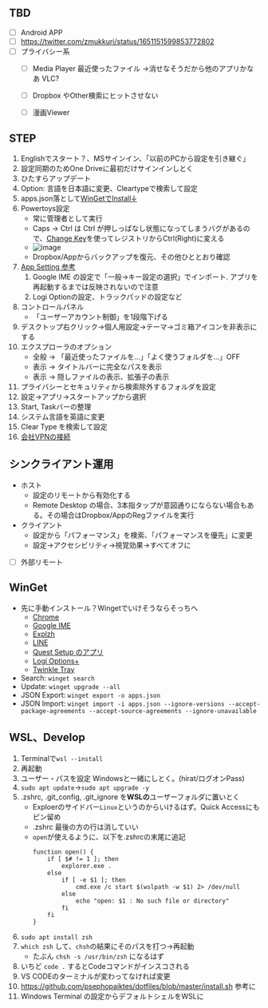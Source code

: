## TBD
- [ ] Android APP
- [ ] https://twitter.com/zmukkuri/status/1651151599853772802
- [ ] プライバシー系
    - [ ] Media Player 最近使ったファイル →消せなそうだから他のアプリかなあ VLC?
    - [ ] Dropbox やOther検索にヒットさせない
    - [ ] 漫画Viewer



## STEP
1. Englishでスタート？、MSサインイン、「以前のPCから設定を引き継ぐ」
2. 設定同期のためOne Driveに最初だけサインインしとく
3. ひたすらアップデート
4. Option: 言語を日本語に変更、Cleartypeで検索して設定
5. apps.json落として[WinGetでInstall↓](#WinGet)
6. Powertoys設定
    - 常に管理者として実行
    - Caps → Ctrl は Ctrl が押しっぱなし状態になってしまうバグがあるので、[Change Key](https://forest.watch.impress.co.jp/library/software/changekey/)を使ってレジストリからCtrl(Right)に変える
    - ![image](https://user-images.githubusercontent.com/4294850/176980594-c80ecee4-11c9-4bb3-aa93-35662c748127.png)
    - Dropbox/Appからバックアップを復元、その他ひととおり確認
7. [App Setting 参考](https://github.com/psephopaiktes/dotfiles/blob/master/doc/app-setting.md)
    1. Google IME の設定で「一般→キー設定の選択」でインポート. アプリを再起動するまでは反映されないので注意
    1. Logi Optionの設定、トラックパッドの設定など
8. コントロールパネル
    - 「ユーザーアカウント制御」を1段階下げる
9. デスクトップ右クリック→個人用設定→テーマ→ゴミ箱アイコンを非表示にする
10. エクスプローラのオプション
    - 全般 → 「最近使ったファイルを...」「よく使うフォルダを...」OFF
    - 表示 → タイトルバーに完全なパスを表示
    - 表示 → 隠しファイルの表示、拡張子の表示
11. プライバシーとセキュリティから検索除外するフォルダを設定
12. 設定→アプリ→スタートアップから選択
13. Start, Taskバーの整理
14. システム言語を英語に変更
15. Clear Type を検索して設定
16. [会社VPNの接続](https://wiki.unext-info.jp/pages/viewpage.action?pageId=71448379)

## シンクライアント運用
- ホスト
    - 設定のリモートから有効化する
    - Remote Desktop の場合、3本指タップが意図通りにならない場合もある。その場合はDropbox/AppのRegファイルを実行
- クライアント
    - 設定から「パフォーマンス」を検索、「パフォーマンスを優先」に変更
    - 設定→アクセシビリティ→視覚効果→すべてオフに
- [ ] 外部リモート



## WinGet
- 先に手動インストール？Wingetでいけそうならそっちへ
    - [Chrome](https://www.google.com/intl/ja_jp/chrome/)
    - [Google IME](https://www.google.co.jp/ime/)
    - [Explzh](https://www.ponsoftware.com/archiver/download.htm)
    - [LINE](https://apps.microsoft.com/store/detail/line/9WZDNCRFJ2G6)
    - [Quest Setup のアプリ](https://www.meta.com/jp/quest/setup/)
    - [Logi Options+](https://www.logicool.co.jp/ja-jp/software/logi-options-plus.html)
    - [Twinkle Tray](https://apps.microsoft.com/detail/twinkle-tray%3A-brightness-slider/9PLJWWSV01LK?hl=ja-JP&gl=US)
- Search: `winget search`
- Update: `winget upgrade --all`
- JSON Export: `winget export -o apps.json`
- JSON Import: `winget import -i apps.json --ignore-versions --accept-package-agreements --accept-source-agreements --ignore-unavailable`



## WSL、Develop
1. Terminalで`wsl --install`
1. 再起動
1. ユーザー・パスを設定 Windowsと一緒にしとく。(hirat/ログオンPass)
1. `sudo apt update`→`sudo apt upgrade -y`
1. .zshrc, .git_config, .git_ignore を**WSLの**ユーザーフォルダに置いとく
    - Exploerのサイドバー`Linux`というのからいけるはず。Quick Accessにもピン留め
    - .zshrc 最後の方の行は消していい
    - `open`が使えるように、以下を.zshrcの末尾に追記
        ```
        function open() {
            if [ $# != 1 ]; then
                explorer.exe .
            else
                if [ -e $1 ]; then
                    cmd.exe /c start $(wslpath -w $1) 2> /dev/null
                else
                    echo "open: $1 : No such file or directory" 
                fi
            fi
        }
        ```
1. `sudo apt install zsh`
1. `which zsh` して、`chsh`の結果にそのパスを打つ→再起動
    - たぶん `chsh -s /usr/bin/zsh` になるはず
1. いちど `code .` するとCodeコマンドがインスコされる
1. VS CODEのターミナルが変わってなければ変更
1. https://github.com/psephopaiktes/dotfiles/blob/master/install.sh 参考に
1. Windows Terminal の設定からデフォルトシェルをWSLに
